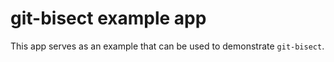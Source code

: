 # git-bisect example app

This app serves as an example that can be used to demonstrate `git-bisect`.

